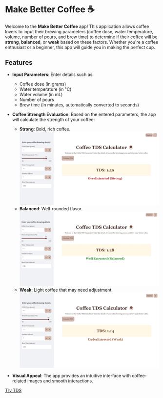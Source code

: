 # Make Better Coffee ☕️

Welcome to the **Make Better Coffee** app! This application allows coffee lovers to input their brewing parameters (coffee dose, water temperature, volume, number of pours, and brew time) to determine if their coffee will be **strong**, **balanced**, or **weak** based on these factors. Whether you're a coffee enthusiast or a beginner, this app will guide you in making the perfect cup.

## Features

* **Input Parameters**: Enter details such as:
    * Coffee dose (in grams)
    * Water temperature (in °C)
    * Water volume (in mL)
    * Number of pours
    * Brew time (in minutes, automatically converted to seconds)

* **Coffee Strength Evaluation**: Based on the entered parameters, the app will calculate the strength of your coffee:
    * **Strong**: Bold, rich coffee.
      ![image](strong.jpg)
    * **Balanced**: Well-rounded flavor.
      ![image](Blanced.jpg)
    * **Weak**: Light coffee that may need adjustment.
      ![image](week.jpg)

* **Visual Appeal**: The app provides an intuitive interface with coffee-related images and smooth interactions.

[Try TDS](https://make-better-coffee-ml.streamlit.app/)

